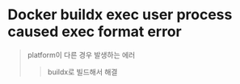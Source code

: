 # Docker buildx exec user process caused exec format error

> platform이 다른 경우 발생하는 에러
>
> > buildx로 빌드해서 해결
